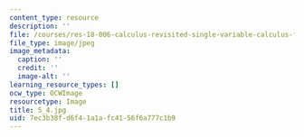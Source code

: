 ```yaml
---
content_type: resource
description: ''
file: /courses/res-18-006-calculus-revisited-single-variable-calculus-fall-2010/7ec3b38fd6f41a1afc4156f6a777c1b9_5_4.jpg
file_type: image/jpeg
image_metadata:
  caption: ''
  credit: ''
  image-alt: ''
learning_resource_types: []
ocw_type: OCWImage
resourcetype: Image
title: 5_4.jpg
uid: 7ec3b38f-d6f4-1a1a-fc41-56f6a777c1b9
---
```

